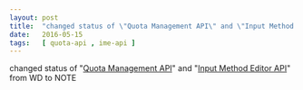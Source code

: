 ```yaml
---
layout: post
title:  "changed status of \"Quota Management API\" and \"Input Method Editor API\" from WD to NOTE"
date:   2016-05-15
tags:   [ quota-api , ime-api ]
---
```


changed status of "[Quota Management API](/spec/quota-api)" and "[Input Method Editor API](/spec/ime-api)" from WD to NOTE

